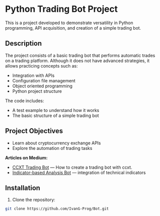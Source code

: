 # Python Trading Bot Project

This is a project developed to demonstrate versatility in Python programming, API acquisition, and creation of a simple trading bot.

## Description
The project consists of a basic trading bot that performs automatic trades on a trading platform. Although it does not have advanced strategies, it allows practicing concepts such as:
- Integration with APIs
- Configuration file management
- Object oriented programming
- Python project structure

The code includes:
- A test example to understand how it works
- The basic structure of a simple trading bot

## Project Objectives
- Learn about cryptocurrency exchange APIs
- Explore the automation of trading tasks

**Articles on Medium:**
- [CCXT Trading Bot](https://medium.com/@ivanjesusgarcia1/how-to-create-an-automated-trading-bot-5b61d75ab6ac) — How to create a trading bot with ccxt.
- [Indicator-based Analysis Bot](https://medium.com/@ivanjesusgarcia1/how-to-incorporate-technical-indicators-into-a-trading-bot-with-python-55bbcfbfbc32) — integration of technical indicators
  
## Installation
1. Clone the repository:
````bash
git clone https://github.com/IvanG-Prog/Bot.git




